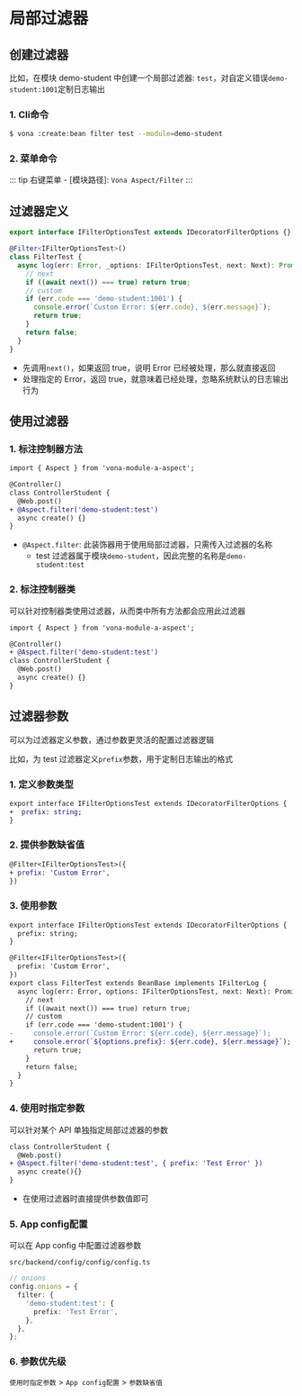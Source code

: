 # 局部过滤器

## 创建过滤器

比如，在模块 demo-student 中创建一个局部过滤器: `test`，对自定义错误`demo-student:1001`定制日志输出

### 1. Cli命令

``` bash
$ vona :create:bean filter test --module=demo-student
```

### 2. 菜单命令

::: tip
右键菜单 - [模块路径]: `Vona Aspect/Filter`
:::

## 过滤器定义

``` typescript
export interface IFilterOptionsTest extends IDecoratorFilterOptions {}

@Filter<IFilterOptionsTest>()
class FilterTest {
  async log(err: Error, _options: IFilterOptionsTest, next: Next): Promise<boolean> {
    // next
    if ((await next()) === true) return true;
    // custom
    if (err.code === 'demo-student:1001') {
      console.error(`Custom Error: ${err.code}, ${err.message}`);
      return true;
    }
    return false;
  }
}
```

- 先调用`next()`，如果返回 true，说明 Error 已经被处理，那么就直接返回
- 处理指定的 Error，返回 true，就意味着已经处理，忽略系统默认的日志输出行为

## 使用过滤器

### 1. 标注控制器方法

``` diff
import { Aspect } from 'vona-module-a-aspect';

@Controller()
class ControllerStudent {
  @Web.post()
+ @Aspect.filter('demo-student:test')
  async create() {}
}
```

- `@Aspect.filter`: 此装饰器用于使用局部过滤器，只需传入过滤器的名称
  - test 过滤器属于模块`demo-student`，因此完整的名称是`demo-student:test`

### 2. 标注控制器类

可以针对控制器类使用过滤器，从而类中所有方法都会应用此过滤器

``` diff
import { Aspect } from 'vona-module-a-aspect';

@Controller()
+ @Aspect.filter('demo-student:test')
class ControllerStudent {
  @Web.post()
  async create() {}
}
```

## 过滤器参数

可以为过滤器定义参数，通过参数更灵活的配置过滤器逻辑

比如，为 test 过滤器定义`prefix`参数，用于定制日志输出的格式

### 1. 定义参数类型

``` diff
export interface IFilterOptionsTest extends IDecoratorFilterOptions {
+  prefix: string;
}
```

### 2. 提供参数缺省值

``` diff
@Filter<IFilterOptionsTest>({
+ prefix: 'Custom Error',
})
```

### 3. 使用参数

``` diff
export interface IFilterOptionsTest extends IDecoratorFilterOptions {
  prefix: string;
}

@Filter<IFilterOptionsTest>({
  prefix: 'Custom Error',
})
export class FilterTest extends BeanBase implements IFilterLog {
  async log(err: Error, options: IFilterOptionsTest, next: Next): Promise<boolean> {
    // next
    if ((await next()) === true) return true;
    // custom
    if (err.code === 'demo-student:1001') {
-     console.error(`Custom Error: ${err.code}, ${err.message}`);
+     console.error(`${options.prefix}: ${err.code}, ${err.message}`);
      return true;
    }
    return false;
  }
}
```

### 4. 使用时指定参数

可以针对某个 API 单独指定局部过滤器的参数

``` diff
class ControllerStudent {
  @Web.post()
+ @Aspect.filter('demo-student:test', { prefix: 'Test Error' })
  async create(){}
}
```

- 在使用过滤器时直接提供参数值即可

### 5. App config配置

可以在 App config 中配置过滤器参数

`src/backend/config/config/config.ts`

``` typescript
// onions
config.onions = {
  filter: {
    'demo-student:test': {
      prefix: 'Test Error',
    },
  },
};
```

### 6. 参数优先级

`使用时指定参数` > `App config配置` > `参数缺省值`
